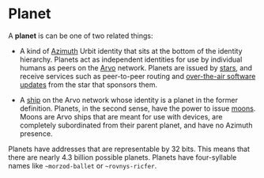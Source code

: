 # Planet

A **planet** is can be one of two related things:

- A kind of [Azimuth](glossary/azimuth) Urbit identity that sits at the bottom of the identity hierarchy. Planets act as independent identities for use by individual humans as peers on the [Arvo](glossary/arvo) network. Planets are issued by [stars](glossary/star), and receive services such as peer-to-peer routing and [over-the-air software updates](glossary/ota-updates) from the star that sponsors them.

- A [ship](glossary/ship) on the Arvo network whose identity is a planet in the former definition. Planets, in the second sense, have the power to issue [moons](glossary/moon). Moons are Arvo ships that are meant for use with devices, are completely subordinated from their parent planet, and have no Azimuth presence. 

Planets have addresses that are representable by 32 bits. This means that there are nearly 4.3 billion possible planets. Planets have four-syllable names like `~morzod-ballet` or `~rovnys-ricfer`.
